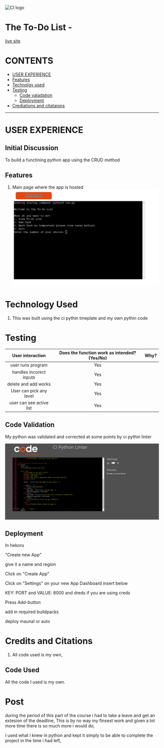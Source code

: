 ![CI logo](https://codeinstitute.s3.amazonaws.com/fullstack/ci_logo_small.png)
# The To-Do List -

[live site](https://to-do-list-55-620180b59e48.herokuapp.com/
)
# CONTENTS

* [USER EXPERIENCE](#USEREXPERIENCE)
* [Features](#Features)
* [Technolgy used ](#Technolgyused)
* [Testing](#Testing)
	* [Code valadation ](#Codevaladation)
    * [Deployment](#Deployment)
* [Crediations and citataions](#Crediationsandcitataions)

---

# USER EXPERIENCE

## Initial Discussion
To build a functining python app using the CRUD method

## Features
1. Main page where the app is hosted ![main page](read-me/pythonwindow.png)


# Technology Used
1. This was built using the ci pythin tmeplate and my own pythin code
# Testing
| User interaction | Does the function work as intended? (Yes/No) | Why? |
|:---:|:---:|---|
| user runs program | Yes | |
| handles incorect inputs | Yes | |
| delete and add works | Yes | |
| User can pick any level | Yes | |
| user can see active list| Yes | |

## Code Validation

My python was validated and corrected at some points by ci pythin linter

![ci python linter](read-me/cicodelinterpython.png)


## Deployment
In hekoru

"Create new App"

give it a name and region

Click on "Create App"

Click on "Settings" on your new App Dashboard
insert below

KEY: PORT and VALUE: 8000 
and dreds if you are using creds

Press Add-button

add in required buildpacks

deploy maunal or auto


# Credits and Citations
1. All code used is my own,

## Code Used
All the code I used is my own.

# Post 

during the period of this part of the course i had to take a leave and get an extesion of the deadline, This is by no way my finsest work and given a lot more time there is so much more i would do, 

I used what i knew in python and kept it simply to be able to complete the project in the time i had left, 




